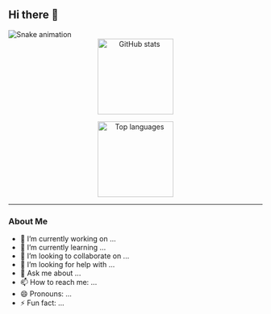 ## Hi there 👋

<img src="https://raw.githubusercontent.com/Aufal290/Aufal290/output/snake.svg" alt="Snake animation" />

<div align="center">
  <img src="https://github-readme-stats.vercel.app/api?username=Aufal290&show_icons=true&include_all_commits=true&count_private=true&theme=dracula&locale=en" 
       height="150" alt="GitHub stats" />
       
  <img src="https://github-readme-stats.vercel.app/api/top-langs?username=Aufal290&layout=compact&langs_count=5&theme=dracula&locale=en" 
       height="150" alt="Top languages" />
</div>

---

### About Me
- 🔭 I’m currently working on ...
- 🌱 I’m currently learning ...
- 👯 I’m looking to collaborate on ...
- 🤔 I’m looking for help with ...
- 💬 Ask me about ...
- 📫 How to reach me: ...
- 😄 Pronouns: ...
- ⚡ Fun fact: ...
